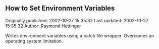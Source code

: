 ## How to Set Environment Variables 
Originally published: 2002-10-27 15:35:32 
Last updated: 2002-10-27 15:35:32 
Author: Raymond Hettinger 
 
Writes environment variables using a batch file wrapper.  Overcomes an operating system limitation.